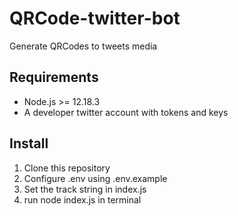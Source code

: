 # QRCode-twitter-bot
Generate QRCodes to tweets media

## Requirements
* Node.js >= 12.18.3
* A developer twitter account with tokens and keys 

## Install
1. Clone this repository
1. Configure .env using .env.example
2. Set the track string in index.js 
3. run node index.js in terminal
